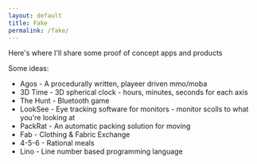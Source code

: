 ```yaml
---
layout: default
title: Fake
permalink: /fake/
---
```

Here's where I'll share some proof of concept apps and products

Some ideas:
* Agos - A procedurally written, playeer driven mmo/moba
* 3D Time - 3D spherical clock - hours, minutes, seconds for each axis
* The Hunt - Bluetooth game
* LookSee - Eye tracking software for monitors - monitor scolls to what you're looking at
* PackRat - An automatic packing solution for moving 
* Fab - Clothing & Fabric Exchange
* 4-5-6 - Rational meals
* Lino - Line number based programming language